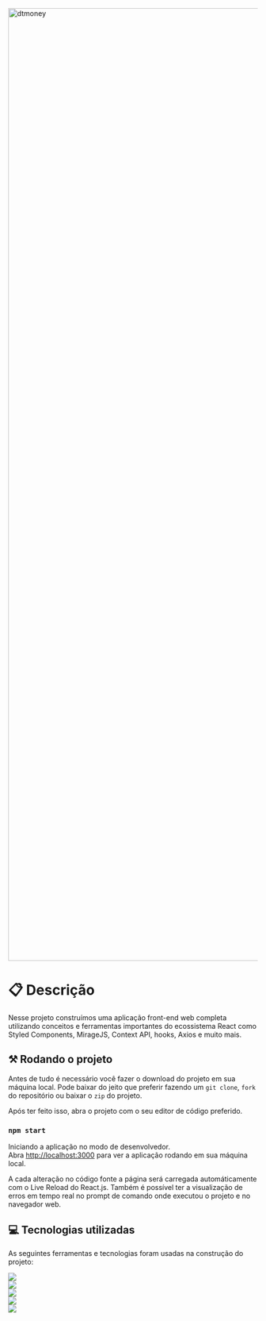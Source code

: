 <img width="1920" alt="dtmoney" src="https://user-images.githubusercontent.com/62813966/178128469-97a12a92-8c6b-4058-a5cd-47ce4c52bda4.png">


# 📋 Descrição
Nesse projeto construímos uma aplicação front-end web completa 
utilizando conceitos e ferramentas importantes do ecossistema React como Styled Components, 
MirageJS, Context API, hooks, Axios e muito mais.

## ⚒️ Rodando o projeto
Antes de tudo é necessário você fazer o download do projeto em sua máquina local. Pode
baixar do jeito que preferir fazendo um `git clone`, `fork` do repositório ou baixar o `zip` do projeto. 

Após ter feito isso, abra o projeto com o seu editor de código preferido.

### `npm start`
Iniciando a aplicação no modo de desenvolvedor.\
Abra [http://localhost:3000](http://localhost:3000) para ver a aplicação rodando em sua
máquina local.

A cada alteração no código fonte a página será carregada automáticamente com o Live Reload do React.js. Também é
possível ter a visualização de erros em tempo real no prompt de comando onde executou o projeto e no navegador web.

## 💻 Tecnologias utilizadas
As seguintes ferramentas e tecnologias foram usadas na construção do projeto:

<img src="https://img.shields.io/static/v1?label=&message=React.js&color=0d0d0e&style=for-the-badge&logo=react"/>\
<img src="https://img.shields.io/static/v1?label=&message=Styled Components&color=0d0d0e&style=for-the-badge&logo=styled-components"/>\
<img src="https://img.shields.io/static/v1?label=&message=Mirage.JS&color=0d0d0e&style=for-the-badge&logo=express"/>\
<img src="https://img.shields.io/static/v1?label=&message=Axios&color=0d0d0e&style=for-the-badge&logo=ghost"/>\
<img src="https://img.shields.io/static/v1?label=&message=TypeScript&color=0d0d0e&style=for-the-badge&logo=typescript"/>
